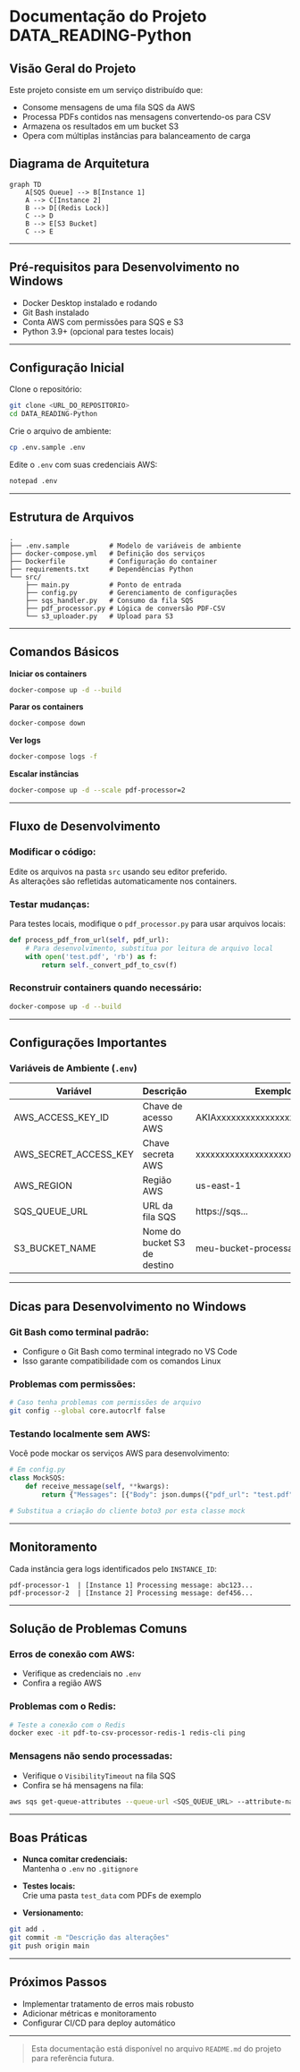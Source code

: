 
# Documentação do Projeto DATA_READING-Python

## Visão Geral do Projeto

Este projeto consiste em um serviço distribuído que:

- Consome mensagens de uma fila SQS da AWS  
- Processa PDFs contidos nas mensagens convertendo-os para CSV  
- Armazena os resultados em um bucket S3  
- Opera com múltiplas instâncias para balanceamento de carga  

## Diagrama de Arquitetura

```mermaid
graph TD
    A[SQS Queue] --> B[Instance 1]
    A --> C[Instance 2]
    B --> D[(Redis Lock)]
    C --> D
    B --> E[S3 Bucket]
    C --> E
```

---

## Pré-requisitos para Desenvolvimento no Windows

- Docker Desktop instalado e rodando  
- Git Bash instalado  
- Conta AWS com permissões para SQS e S3  
- Python 3.9+ (opcional para testes locais)  

---

## Configuração Inicial

Clone o repositório:

```bash
git clone <URL_DO_REPOSITORIO>
cd DATA_READING-Python
```

Crie o arquivo de ambiente:

```bash
cp .env.sample .env
```

Edite o `.env` com suas credenciais AWS:

```bash
notepad .env
```

---

## Estrutura de Arquivos

```
.
├── .env.sample          # Modelo de variáveis de ambiente
├── docker-compose.yml   # Definição dos serviços
├── Dockerfile           # Configuração do container
├── requirements.txt     # Dependências Python
└── src/
    ├── main.py          # Ponto de entrada
    ├── config.py        # Gerenciamento de configurações
    ├── sqs_handler.py   # Consumo da fila SQS
    ├── pdf_processor.py # Lógica de conversão PDF-CSV
    └── s3_uploader.py   # Upload para S3
```

---

## Comandos Básicos

**Iniciar os containers**

```bash
docker-compose up -d --build
```

**Parar os containers**

```bash
docker-compose down
```

**Ver logs**

```bash
docker-compose logs -f
```

**Escalar instâncias**

```bash
docker-compose up -d --scale pdf-processor=2
```

---

## Fluxo de Desenvolvimento

### Modificar o código:

Edite os arquivos na pasta `src` usando seu editor preferido.  
As alterações são refletidas automaticamente nos containers.

### Testar mudanças:

Para testes locais, modifique o `pdf_processor.py` para usar arquivos locais:

```python
def process_pdf_from_url(self, pdf_url):
    # Para desenvolvimento, substitua por leitura de arquivo local
    with open('test.pdf', 'rb') as f:
        return self._convert_pdf_to_csv(f)
```

### Reconstruir containers quando necessário:

```bash
docker-compose up -d --build
```

---

## Configurações Importantes

### Variáveis de Ambiente (`.env`)

| Variável                | Descrição                         | Exemplo                          |
|-------------------------|-----------------------------------|----------------------------------|
| AWS_ACCESS_KEY_ID       | Chave de acesso AWS               | AKIAxxxxxxxxxxxxxxxx             |
| AWS_SECRET_ACCESS_KEY   | Chave secreta AWS                 | xxxxxxxxxxxxxxxxxxxxxxxxxxxxxxxx |
| AWS_REGION              | Região AWS                        | us-east-1                        |
| SQS_QUEUE_URL           | URL da fila SQS                   | https://sqs...                   |
| S3_BUCKET_NAME          | Nome do bucket S3 de destino      | meu-bucket-processado            |

---

## Dicas para Desenvolvimento no Windows

### Git Bash como terminal padrão:

- Configure o Git Bash como terminal integrado no VS Code  
- Isso garante compatibilidade com os comandos Linux  

### Problemas com permissões:

```bash
# Caso tenha problemas com permissões de arquivo
git config --global core.autocrlf false
```

### Testando localmente sem AWS:

Você pode mockar os serviços AWS para desenvolvimento:

```python
# Em config.py
class MockSQS:
    def receive_message(self, **kwargs):
        return {"Messages": [{"Body": json.dumps({"pdf_url": "test.pdf"})}]}

# Substitua a criação do cliente boto3 por esta classe mock
```

---

## Monitoramento

Cada instância gera logs identificados pelo `INSTANCE_ID`:

```log
pdf-processor-1  | [Instance 1] Processing message: abc123...
pdf-processor-2  | [Instance 2] Processing message: def456...
```

---

## Solução de Problemas Comuns

### Erros de conexão com AWS:

- Verifique as credenciais no `.env`  
- Confira a região AWS  

### Problemas com o Redis:

```bash
# Teste a conexão com o Redis
docker exec -it pdf-to-csv-processor-redis-1 redis-cli ping
```

### Mensagens não sendo processadas:

- Verifique o `VisibilityTimeout` na fila SQS  
- Confira se há mensagens na fila:

```bash
aws sqs get-queue-attributes --queue-url <SQS_QUEUE_URL> --attribute-names ApproximateNumberOfMessages
```

---

## Boas Práticas

- **Nunca comitar credenciais:**  
  Mantenha o `.env` no `.gitignore`  

- **Testes locais:**  
  Crie uma pasta `test_data` com PDFs de exemplo  

- **Versionamento:**

```bash
git add .
git commit -m "Descrição das alterações"
git push origin main
```

---

## Próximos Passos

- Implementar tratamento de erros mais robusto  
- Adicionar métricas e monitoramento  
- Configurar CI/CD para deploy automático  

---

> Esta documentação está disponível no arquivo `README.md` do projeto para referência futura.
